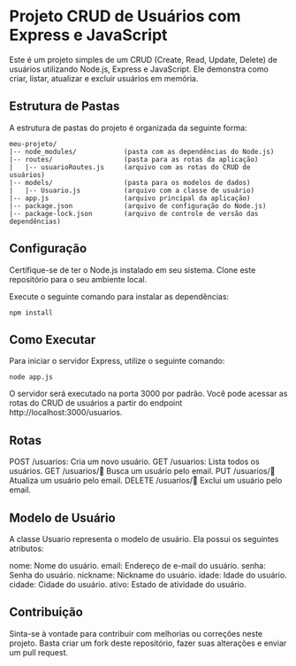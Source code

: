 # Projeto CRUD de Usuários com Express e JavaScript

Este é um projeto simples de um CRUD (Create, Read, Update, Delete) de usuários utilizando Node.js, Express e JavaScript. Ele demonstra como criar, listar, atualizar e excluir usuários em memória.

## Estrutura de Pastas

A estrutura de pastas do projeto é organizada da seguinte forma:

```plaintext
meu-projeto/
|-- node_modules/            (pasta com as dependências do Node.js)
|-- routes/                  (pasta para as rotas da aplicação)
|   |-- usuarioRoutes.js     (arquivo com as rotas do CRUD de usuários)
|-- models/                  (pasta para os modelos de dados)
|   |-- Usuario.js           (arquivo com a classe de usuário)
|-- app.js                   (arquivo principal da aplicação)
|-- package.json             (arquivo de configuração do Node.js)
|-- package-lock.json        (arquivo de controle de versão das dependências)
```
## Configuração
Certifique-se de ter o Node.js instalado em seu sistema.
Clone este repositório para o seu ambiente local.

Execute o seguinte comando para instalar as dependências:

```plaintext
npm install
```

## Como Executar
Para iniciar o servidor Express, utilize o seguinte comando:
```plaintext
node app.js
```
O servidor será executado na porta 3000 por padrão. Você pode acessar as rotas do CRUD de usuários a partir do endpoint http://localhost:3000/usuarios.

## Rotas
POST /usuarios: Cria um novo usuário.
GET /usuarios: Lista todos os usuários.
GET /usuarios/:email: Busca um usuário pelo email.
PUT /usuarios/:email: Atualiza um usuário pelo email.
DELETE /usuarios/:email: Exclui um usuário pelo email.

## Modelo de Usuário
A classe Usuario representa o modelo de usuário. Ela possui os seguintes atributos:

nome: Nome do usuário.
email: Endereço de e-mail do usuário.
senha: Senha do usuário.
nickname: Nickname do usuário.
idade: Idade do usuário.
cidade: Cidade do usuário.
ativo: Estado de atividade do usuário.
## Contribuição
Sinta-se à vontade para contribuir com melhorias ou correções neste projeto. Basta criar um fork deste repositório, fazer suas alterações e enviar um pull request.
